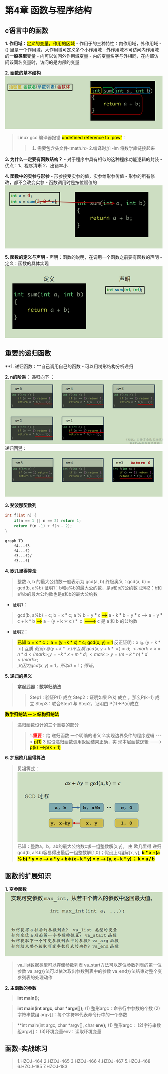 # 第4章 函数与程序结构

## c语言中的函数

**1. 作用域：**<mark>定义的变量，作用的区域</mark>
    - 作用于的三种特性：内作用域，外作用域 
        - {} 里是一个作用域，大作用域可定义多个小作用域
        - 外作用域不可访问内作用域的**一般类型**变量
        - 内可以访问外作用域变量
        - 内的变量名字与外相同，在内部访问该同名变量时，访问的是内部的变量

**2. 函数的基本结构**
![04_function_struct.png](./image/04_function_struct.png)
 
>Linux gcc 编译器报错  <mark>undefined reference to `pow'</mark>：
>>1. 需要包含头文件<math.h> 
>>2.编译时加 -lm 将数学库链接起来

**3. 为什么一定要有函数结构？**
     - 对于程序中具有相似的这种程序功能逻辑的封装
        - 优点：1、程序清晰 2、出错率小
    
**4. 函数中的实参与形参**
    - 形参接受实参的值，实参给形参传值
    - 形参的所有修改，都不会改变实参
    - 函数调用时是按位赋值的
![04_parameter.png](./image/04_parameter.png)

**5. 函数的定义与声明**
    - 声明：函数的说明，在调用一个函数之前要有函数的声明
    - 定义：函数的具体实现    
![04_declare.png](./image/04_declare.png)


## 重要的递归函数
   
**1. 递归函数：**自己调用自己的函数
    - 可以用树形结构分析递归

**2. n的阶乘：**
递归向下 ：
![04f_f1.png](./image/04f_f1.png)
递归回溯：
![04f_f2.png](./image/04f_f2.png)

**3. 斐波那契数列**
```c
int f(int n) {
    if(n == 1 || n == 2) return 1;
    return f(n -1) + f(n - 2);
}
```
```mermaid
graph TD
	f4---f3
	f4---f2
	f3---f2/
    f3---f1
```

**4. 欧几里得算法**
>整数 a, b 的最⼤公约数⼀般表示为 gcd(a, b)
>终极奥义：gcd(a, b) = gcd(b, a%b)
>证明1：b和a%b的最⼤公约数，是a和b的公约数
>证明2：b和a%b的最⼤公约数也是a和b的最⼤公约数

- 证明1：
>gcd(b, a%b) = c;
b = x * c;
a % b = y * c  <mark>--></mark> a - k * b = y * c --> a = y * c + k * b <mark>--></mark> a = (y +ｋ＊ｃ) * ｃ
<mark>---></mark> c 是 a 和 b 的公约数
>
- 证明2：

><mark>已知 b = x * c； a = (y +k * x) * c; gcd(x, y) = 1</mark>
反正证明：x 与 (y + k * ｘ) 互质
   $假设x 与 (y + k * ｘ)  不互质$
    $gcd(x, y + k * ｘ) = d;$
    $<mark> x = n * d</mark>; y = - k * x + m * d;$
    $<mark>y = (m - k * n) * d</mark>;$        
    $又因为gcd(x, y) = 1，所以d = 1；得证。$

**5. 递归的奥义**

>**拿起武器：数学归纳法**
>>Step1：验证P(1) 成立
>>Step2：证明如果 P(k) 成立 ，那么P(k+1) 成立
>>Step3：联合Step1 与 Step2，证明由 P(1)->P(n)成立

<mark>**数学归纳法 -- >  结构归纳法**</mark>

>递归函数设计的三个重要的部分
>>1.<font color = red>**重要**</font>：给 递归函数 一个明确的语义
>>2.实现边界条件的程序逻辑  ---> <mark>p(1)</mark>
>>3.假设递归函数调用返回结果正确，实  现本层函数逻辑 ---> <mark>p(k) -->p(k + 1)</mark>

**6. 扩展欧几里得算法**
>贝祖等式：
![04ex_gcd.png](./image/04ex_gcd.png)
已知：整数a，b，ab的最大公约数c求一组整数解[x,y]。
由 欧几里得 递归gcd(b, a%b)容易得出最后一组整数解[1,0]；假设上k组解[x, y], 
<mark>**b * x +(a % b) * y  = c --> a * y + b＊(x - k * y)  = c --> [y,  x - k * y] ； k = a / b**</mark>




## 函数的扩展知识

**1. 变参函数**
![04....png](./image/04....png)
>va_list数据类型可以存储参数列表
va_start方法可以定位参数列表的第一位参数
va_arg方法可以依次取出参数列表中的参数
va_end方法结束对整个变参列表的处理动作


**2. 主函数的参数**
>**int main();**

>**int main(int argc, char \*argv[]);**
(1) 整形argc：命令行中参数的个数
(2) 字符串数组 argv[]：每个字符串代表命令行中的一个参数


>**int main(int argc, char \*argv[], char **env);**
(1) 整形argc：
(2)字符串数组argv[]：
(3)环境变量env：读取环境变量

## 函数-实战练习
>1.HZOJ-464
 2.HZOJ-465
 3.HZOJ-466
 4.HZOJ-467
 5.HZOJ-468
 6.HZOJ-185
 7.HZOJ-183